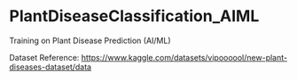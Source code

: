 # PlantDiseaseClassification_AIML
Training on Plant Disease Prediction (AI/ML)

Dataset Reference:
https://www.kaggle.com/datasets/vipoooool/new-plant-diseases-dataset/data
